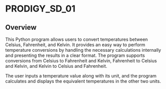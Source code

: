 # PRODIGY_SD_01

## Overview

This Python program allows users to convert temperatures between Celsius, Fahrenheit, and Kelvin. It provides an easy way to perform temperature conversions by handling the necessary calculations internally and presenting the results in a clear format. The program supports conversions from Celsius to Fahrenheit and Kelvin, Fahrenheit to Celsius and Kelvin, and Kelvin to Celsius and Fahrenheit.

The user inputs a temperature value along with its unit, and the program calculates and displays the equivalent temperatures in the other two units.
